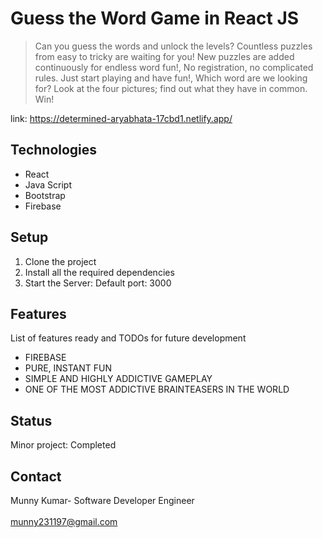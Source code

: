 # Guess the Word Game in React JS

> Can you guess the words and unlock the levels? Countless puzzles from easy to tricky are waiting for you! New puzzles are added continuously for endless word fun!, No registration, no complicated rules. Just start playing and have fun!, Which word are we looking for? Look at the four pictures; find out what they have in common. Win!

link: https://determined-aryabhata-17cbd1.netlify.app/

## Technologies
* React
* Java Script
* Bootstrap
* Firebase

## Setup
1. Clone the project
2. Install all the required dependencies
3. Start the Server: Default port: 3000

## Features
List of features ready and TODOs for future development
*  FIREBASE
*  PURE, INSTANT FUN
*  SIMPLE AND HIGHLY ADDICTIVE GAMEPLAY
*  ONE OF THE MOST ADDICTIVE BRAINTEASERS IN THE WORLD

## Status
Minor project: Completed

## Contact
Munny Kumar- Software Developer Engineer
<br/>
<br/>
munny231197@gmail.com

